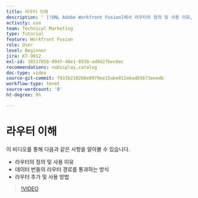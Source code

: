 ```yaml
---
title: 라우터 이해
description: ' [!DNL Adobe Workfront Fusion]에서 라우터의 정의 및 사용 이유, 데이터 번들의 라우터 경로를 통과하는 방식, 라우터 추가 및 사용 방법에 대해 알아봅니다.'
activity: use
team: Technical Marketing
type: Tutorial
feature: Workfront Fusion
role: User
level: Beginner
jira: KT-9012
exl-id: 38517856-094f-48e1-8930-ad0d27bec6ec
recommendations: noDisplay,catalog
doc-type: video
source-git-commit: f033b210268e8979ee15abe812e6ad85673eeedb
workflow-type: tm+mt
source-wordcount: '0'
ht-degree: 0%

---
```


# 라우터 이해

이 비디오를 통해 다음과 같은 사항을 알아볼 수 있습니다.

* 라우터의 정의 및 사용 이유
* 데이터 번들의 라우터 경로를 통과하는 방식
* 라우터 추가 및 사용 방법

>[!VIDEO](https://video.tv.adobe.com/v/335271/?quality=12&learn=on)

